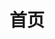 ---
home: true
layout: Blog
icon: home
title: 首页
# heroImage: /logo.svg
heroText: Menghuan1918
heroFullScreen: true
tagline: |
  Backend & AI Developer
  于信息洪流中，寻找下一个奇点的信号
bgImage: /bg.webp
# bgImageDark: /bg-dark.png
# projects:
#   - icon: project
#     name: 项目名称
#     desc: 项目详细描述
#     link: https://你的项目链接

#   - icon: link
#     name: 链接名称
#     desc: 链接详细描述
#     link: https://链接地址

#   - icon: book
#     name: 书籍名称
#     desc: 书籍详细描述
#     link: https://你的书籍链接

#   - icon: article
#     name: 文章名称
#     desc: 文章详细描述
#     link: https://你的文章链接

#   - icon: friend
#     name: 伙伴名称
#     desc: 伙伴详细介绍
#     link: https://你的伙伴链接

#   - icon: https://theme-hope-assets.vuejs.press/logo.svg
#     name: 自定义项目
#     desc: 自定义详细介绍
#     link: https://你的自定义链接

footer: 除非另有声明，本博客所有文章采用 知识共享署名-非商业性使用-相同方式共享4.0协议 进行许可
---